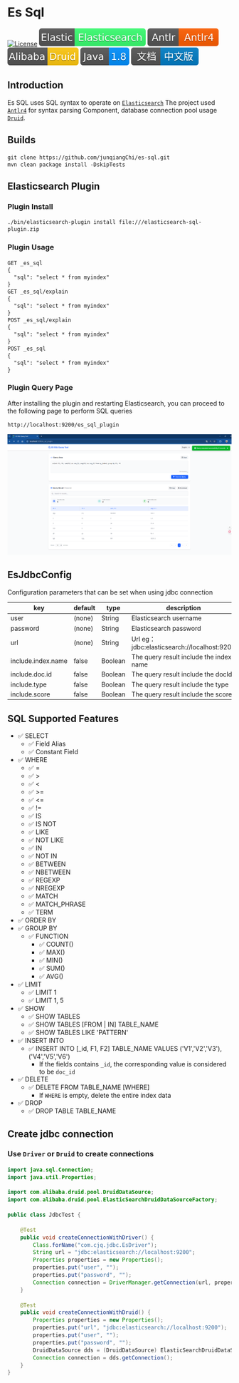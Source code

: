 # Es Sql

[![License](https://img.shields.io/badge/license-Apache%202-4EB1BA.svg)](https://www.apache.org/licenses/LICENSE-2.0.html)
[![Elastic Elasticsearch](./doc/images/Elastic-Elasticsearch.svg)](https://github.com/elastic/elasticsearch)
[![Antlr Antlr4](./doc/images/Antrl-Antrl4.svg)](https://github.com/antlr/antlr4)
[![Alibaba Druid](./doc/images/Alibaba-Druid.svg)](https://github.com/alibaba/druid)
[![Alibaba Druid](./doc/images/Java-1.8.svg)]()
[![CN doc](./doc/images/文档-中文版-blue.svg)](./doc/README-zh-CN.md)

## Introduction

Es SQL uses SQL syntax to operate on [`Elasticsearch`](https://github.com/elastic/elasticsearch)
The project used [`Antlr4`](https://github.com/antlr/antlr4) for syntax parsing
Component, database connection pool usage [`Druid`](https://github.com/alibaba/druid).

## Builds

```shell
git clone https://github.com/junqiangChi/es-sql.git
mvn clean package install -DskipTests
```

## Elasticsearch Plugin

### Plugin Install

```shell
./bin/elasticsearch-plugin install file:///elasticsearch-sql-plugin.zip
```

### Plugin Usage

```
GET _es_sql
{
  "sql": "select * from myindex"
}
GET _es_sql/explain
{
  "sql": "select * from myindex"
}
POST _es_sql/explain
{
  "sql": "select * from myindex"
}
POST _es_sql
{
  "sql": "select * from myindex"
}
```

### Plugin Query Page

After installing the plugin and restarting Elasticsearch, you can proceed to the following page to perform SQL queries

```
http://localhost:9200/es_sql_plugin
```

[![web site](./doc/images/Plugin-Web.png)]()

## EsJdbcConfig

Configuration parameters that can be set when using jdbc connection

| key                | default | type    | description                                |
|--------------------|---------|---------|--------------------------------------------|
| user               | (none)  | String  | Elasticsearch username                     |
| password           | (none)  | String  | Elasticsearch password                     |
| url                | (none)  | String  | Url eg：jdbc:elasticsearch://localhost:9200 |
| include.index.name | false   | Boolean | The query result include the index name    |
| include.doc.id     | false   | Boolean | The query result include the docId         |
| include.type       | false   | Boolean | The query result include the type          |
| include.score      | false   | Boolean | The query result include the score         |

## SQL Supported Features

- ✅ SELECT
    - ✅ Field Alias
    - ✅ Constant Field
- ✅ WHERE
    - ✅ =
    - ✅ >
    - ✅ <
    - ✅ >=
    - ✅ <=
    - ✅ !=
    - ✅ IS
    - ✅ IS NOT
    - ✅ LIKE
    - ✅ NOT LIKE
    - ✅ IN
    - ✅ NOT IN
    - ✅ BETWEEN
    - ✅ NBETWEEN
    - ✅ REGEXP
    - ✅ NREGEXP
    - ✅ MATCH
    - ✅ MATCH_PHRASE
    - ✅ TERM
- ✅ ORDER BY
- ✅ GROUP BY
    - ✅ FUNCTION
        - ✅ COUNT()
        - ✅ MAX()
        - ✅ MIN()
        - ✅ SUM()
        - ✅ AVG()
- ✅ LIMIT
    - ✅ LIMIT 1
    - ✅ LIMIT 1, 5
- ✅ SHOW
    - ✅ SHOW TABLES
    - ✅ SHOW TABLES [FROM | IN] TABLE_NAME
    - ✅ SHOW TABLES LIKE 'PATTERN'
- ✅ INSERT INTO
    - ✅ INSERT INTO [_id, F1, F2] TABLE_NAME VALUES ('V1','V2','V3'), ('V4','V5','V6')
        - If the fields contains `_id`, the corresponding value is considered to be `doc_id`
- ✅ DELETE
    - ✅ DELETE FROM TABLE_NAME [WHERE]
        - If `WHERE` is empty, delete the entire index data
- ✅ DROP
    - ✅ DROP TABLE TABLE_NAME

## Create jdbc connection

### Use `Driver` or `Druid`  to create connections

```java
import java.sql.Connection;
import java.util.Properties;

import com.alibaba.druid.pool.DruidDataSource;
import com.alibaba.druid.pool.ElasticSearchDruidDataSourceFactory;

public class JdbcTest {

    @Test
    public void createConnectionWithDriver() {
        Class.forName("com.cjq.jdbc.EsDriver");
        String url = "jdbc:elasticsearch://localhost:9200";
        Properties properties = new Properties();
        properties.put("user", "");
        properties.put("password", "");
        Connection connection = DriverManager.getConnection(url, properties);
    }

    @Test
    public void createConnectionWithDruid() {
        Properties properties = new Properties();
        properties.put("url", "jdbc:elasticsearch://localhost:9200");
        properties.put("user", "");
        properties.put("password", "");
        DruidDataSource dds = (DruidDataSource) ElasticSearchDruidDataSourceFactory.createDataSource(properties);
        Connection connection = dds.getConnection();
    }
}
```
